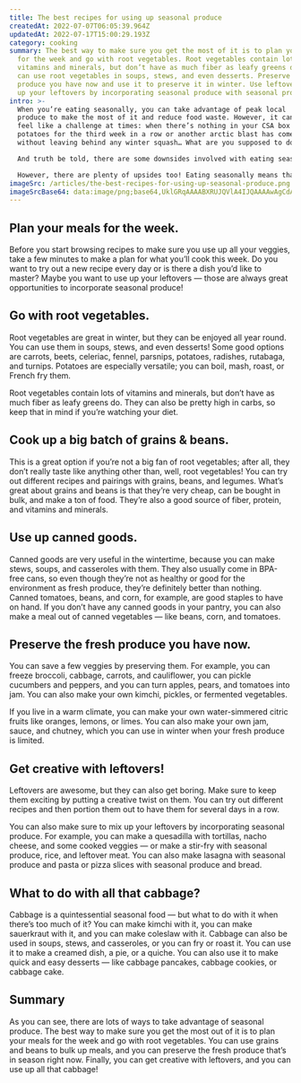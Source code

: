 ```yaml
---
title: The best recipes for using up seasonal produce
createdAt: 2022-07-07T06:05:39.964Z
updatedAt: 2022-07-17T15:00:29.193Z
category: cooking
summary: The best way to make sure you get the most of it is to plan your meals
  for the week and go with root vegetables. Root vegetables contain lots of
  vitamins and minerals, but don’t have as much fiber as leafy greens do. You
  can use root vegetables in soups, stews, and even desserts. Preserve the fresh
  produce you have now and use it to preserve it in winter. Use leftovers to mix
  up your leftovers by incorporating seasonal produce with seasonal produce.
intro: >-
  When you’re eating seasonally, you can take advantage of peak local
  produce to make the most of it and reduce food waste. However, it can also
  feel like a challenge at times: when there’s nothing in your CSA box but
  potatoes for the third week in a row or another arctic blast has come and gone
  without leaving behind any winter squash… What are you supposed to do?

  And truth be told, there are some downsides involved with eating seasonally. For example, it might feel more expensive to buy vegetables only when they’re in season; that may not always be the case, but often the non-seasonal price is lower because they are grown more efficiently with fewer inputs on an industrial scale. 

  However, there are plenty of upsides too! Eating seasonally means that you get to enjoy different flavors throughout the year — which is something many people don’t tend to do.
imageSrc: /articles/the-best-recipes-for-using-up-seasonal-produce.png
imageSrcBase64: data:image/png;base64,UklGRqAAAABXRUJQVlA4IJQAAAAwAgCdASoKAAoAAUAmJaACdAYtVa2+crCcgAD++btlRI8fTRyNFZUHor402KwyT5/sxU6eHXTjUZpMpPvkon4BohQUF/K6GIAcNk/j/DDT/nvJ+bYC6xvcTS4jc82Xr/+4T4vEkWhHAoGDnobejDv8xKP+zFeEfko57Imv2Q0Pj/9TDhxYNZB4868ZpBTn+DUIAAAA
---
```


## Plan your meals for the week.

Before you start browsing recipes to make sure you use up all your veggies, take a few minutes to make a plan for what you’ll cook this week. Do you want to try out a new recipe every day or is there a dish you’d like to master? Maybe you want to use up your leftovers — those are always great opportunities to incorporate seasonal produce!

## Go with root vegetables.

Root vegetables are great in winter, but they can be enjoyed all year round. You can use them in soups, stews, and even desserts! Some good options are carrots, beets, celeriac, fennel, parsnips, potatoes, radishes, rutabaga, and turnips. Potatoes are especially versatile; you can boil, mash, roast, or French fry them.

Root vegetables contain lots of vitamins and minerals, but don’t have as much fiber as leafy greens do. They can also be pretty high in carbs, so keep that in mind if you’re watching your diet.

## Cook up a big batch of grains & beans.

This is a great option if you’re not a big fan of root vegetables; after all, they don’t really taste like anything other than, well, root vegetables! You can try out different recipes and pairings with grains, beans, and legumes.
What’s great about grains and beans is that they’re very cheap, can be bought in bulk, and make a ton of food. They’re also a good source of fiber, protein, and vitamins and minerals.

## Use up canned goods.

Canned goods are very useful in the wintertime, because you can make stews, soups, and casseroles with them. They also usually come in BPA-free cans, so even though they’re not as healthy or good for the environment as fresh produce, they’re definitely better than nothing.
Canned tomatoes, beans, and corn, for example, are good staples to have on hand. If you don’t have any canned goods in your pantry, you can also make a meal out of canned vegetables — like beans, corn, and tomatoes.

## Preserve the fresh produce you have now.

You can save a few veggies by preserving them. For example, you can freeze broccoli, cabbage, carrots, and cauliflower, you can pickle cucumbers and peppers, and you can turn apples, pears, and tomatoes into jam. You can also make your own kimchi, pickles, or fermented vegetables.

If you live in a warm climate, you can make your own water-simmered citric fruits like oranges, lemons, or limes. You can also make your own jam, sauce, and chutney, which you can use in winter when your fresh produce is limited.

## Get creative with leftovers!

Leftovers are awesome, but they can also get boring. Make sure to keep them exciting by putting a creative twist on them. You can try out different recipes and then portion them out to have them for several days in a row.

You can also make sure to mix up your leftovers by incorporating seasonal produce. For example, you can make a quesadilla with tortillas, nacho cheese, and some cooked veggies — or make a stir-fry with seasonal produce, rice, and leftover meat. You can also make lasagna with seasonal produce and pasta or pizza slices with seasonal produce and bread.

## What to do with all that cabbage?

Cabbage is a quintessential seasonal food — but what to do with it when there’s too much of it? You can make kimchi with it, you can make sauerkraut with it, and you can make coleslaw with it.
Cabbage can also be used in soups, stews, and casseroles, or you can fry or roast it. You can use it to make a creamed dish, a pie, or a quiche. You can also use it to make quick and easy desserts — like cabbage pancakes, cabbage cookies, or cabbage cake.

## Summary

As you can see, there are lots of ways to take advantage of seasonal produce. The best way to make sure you get the most out of it is to plan your meals for the week and go with root vegetables. You can use grains and beans to bulk up meals, and you can preserve the fresh produce that’s in season right now. Finally, you can get creative with leftovers, and you can use up all that cabbage!
